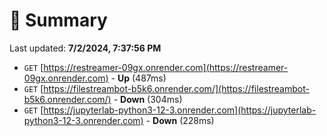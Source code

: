 # 📖 Summary
Last updated: **7/2/2024, 7:37:56 PM**

- `GET` [https://restreamer-09gx.onrender.com](https://restreamer-09gx.onrender.com) - **Up** (487ms)
- `GET` [https://filestreambot-b5k6.onrender.com/](https://filestreambot-b5k6.onrender.com/) - **Down** (304ms)
- `GET` [https://jupyterlab-python3-12-3.onrender.com](https://jupyterlab-python3-12-3.onrender.com) - **Down** (228ms)
